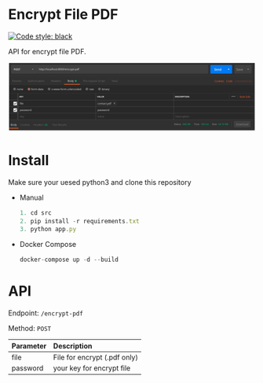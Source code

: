 # Encrypt File PDF

[![Code style: black](https://img.shields.io/badge/code%20style-black-000000.svg)](https://github.com/python/black)

API for encrypt file PDF.

![](./arts/image-1.png)


# Install

Make sure your uesed python3 and clone this repository

- Manual
    ```js
    1. cd src
    2. pip install -r requirements.txt
    3. python app.py
    ```
- Docker Compose
    ```js
    docker-compose up -d --build
    ```


# API

Endpoint: `/encrypt-pdf`

Method: `POST`

| Parameter  | Description| 
| :---         |     :---     |
| file   | File for encrypt (.pdf only) | 
| password | your key for encrypt file |
